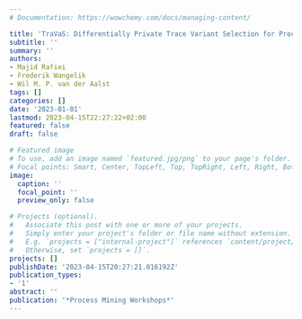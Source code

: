```yaml
---
# Documentation: https://wowchemy.com/docs/managing-content/

title: 'TraVaS: Differentially Private Trace Variant Selection for Process Mining'
subtitle: ''
summary: ''
authors:
- Majid Rafiei
- Frederik Wangelik
- Wil M. P. van der Aalst
tags: []
categories: []
date: '2023-01-01'
lastmod: 2023-04-15T22:27:22+02:00
featured: false
draft: false

# Featured image
# To use, add an image named `featured.jpg/png` to your page's folder.
# Focal points: Smart, Center, TopLeft, Top, TopRight, Left, Right, BottomLeft, Bottom, BottomRight.
image:
  caption: ''
  focal_point: ''
  preview_only: false

# Projects (optional).
#   Associate this post with one or more of your projects.
#   Simply enter your project's folder or file name without extension.
#   E.g. `projects = ["internal-project"]` references `content/project/deep-learning/index.md`.
#   Otherwise, set `projects = []`.
projects: []
publishDate: '2023-04-15T20:27:21.016192Z'
publication_types:
- '1'
abstract: ''
publication: '*Process Mining Workshops*'
---
```

